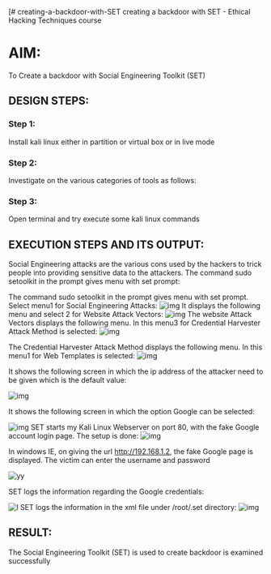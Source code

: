 [# creating-a-backdoor-with-SET
creating a backdoor with SET - Ethical Hacking Techniques course

# AIM:
To Create a backdoor with Social Engineering Toolkit (SET)

## DESIGN STEPS:

### Step 1:

Install kali linux either in partition or virtual box or in live mode


### Step 2:

Investigate on the various categories of tools as follows:

### Step 3:

Open terminal and try execute some kali linux commands

## EXECUTION STEPS AND ITS OUTPUT:
Social Engineering attacks are the various cons used by the hackers to trick people into providing sensitive data to 
the attackers. 
The command sudo setoolkit in the prompt gives menu with set prompt:

The command sudo setoolkit in the prompt gives menu with set prompt. Select menu1 for Social Engineering Attacks:
![img](Screenshot_2023-05-29_03_56_17.png)
It displays the following menu and select 2 for Website Attack Vectors:
![img](Screenshot_2023-05-29_03_56_37.png)
The website Attack Vectors displays the following menu. In this menu3 for Credential Harvester Attack Method is selected:
![img](Screenshot_2023-05-29_03_56_47.png)

The Credential Harvester Attack Method displays the following menu. In this menu1 for Web Templates is selected:
![img](Screenshot_2023-05-29_03_57_44.png)

It shows the following screen in which the ip address of the attacker need to be given which is the default value:

![img]( Screenshot_2023-05-29_03_57_57.png)

It shows the following screen in which the option Google can be selected:

![img]( Screenshot_2023-05-29_03_58_05.png)
SET starts my Kali Linux Webserver on port 80, with the fake Google account login page. The setup is done:
![img]( Screenshot_2023-05-29_04_02_27.png)


In windows IE, on giving the url http://192.168.1.2, the fake Google page is displayed. The victim can enter the username and password

![yy](https://github.com/praveenst13/creating-a-backdoor-with-SET/assets/118787793/2134f46c-b6de-4abb-9ddf-94885869c278)


SET logs the information regarding the Google credentials:

![l](https://github.com/praveenst13/creating-a-backdoor-with-SET/assets/118787793/569bac5b-8b6b-4f99-b679-bdf6e3878475)
SET logs the information in the xml file under /root/.set directory:
![img](Screenshot_2023-06-02_05_43_03.png)







## RESULT:
The Social Engineering Toolkit (SET) is used to create backdoor is  examined successfully

